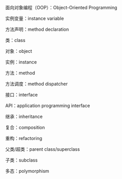 面向对象编程（OOP）：Object-Oriented Programming

实例变量：instance variable

方法声明：method declaration

类：class

对象：object

实例：instance

方法：method

方法调度：method dispatcher

接口：interface

API：application programming interface

继承：inheritance

复合：composition

重构：refactoring

父类/超类：parent class/superclass

子类：subclass

多态：polymorphism



